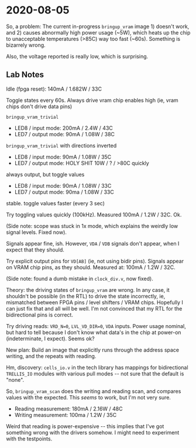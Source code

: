 # 2020-08-05

So, a problem:  The current in-progress `bringup_vram` image 1) doesn't work, and 2) causes abnormally high power usage (~5W), which heats up the chip to unacceptable temperatures (>85C) way too fast (~60s).  Something is bizarrely wrong.

Also, the voltage reported is really low, which is surprising.

## Lab Notes

Idle (fpga reset): 140mA / 1.682W / 33C

Toggle states every 60s.
Always drive vram chip enables high (ie, vram chips don't drive data pins)

`bringup_vram_trivial`
* LED8 / input mode: 200mA / 2.4W / 43C
* LED7 / output mode: 90mA / 1.08W / 38C

`bringup_vram_trivial` with directions inverted
* LED8 / input mode: 90mA / 1.08W / 35C
* LED7 / output mode: HOLY SHIT 10W / ? / >80C quickly

always output, but toggle values
* LED8 / input mode: 90mA / 1.08W / 33C
* LED7 / output mode: 90ma / 1.08W / 33C

stable.  toggle values faster (every 3 sec)

Try toggling values quickly (100kHz).  Measured 100mA / 1.2W / 32C. Ok.

(Side note: scope was stuck in 1x mode, which explains the weirdly low signal levels.  Fixed now).

Signals appear fine, ish.  However, `VDA` / `VDB` signals don't appear, when I expect that they should.

Try explicit output pins for `VD[AB]` (ie, not using bidir pins).  Signals appear on VRAM chip pins, as they should.  Measured at: 100mA / 1.2W / 32C.

(Side note: found a dumb mistake in `clock_div.v`, now fixed).

Theory: the driving states of `bringup_vram` are wrong.  In any case, it shouldn't be possible (in the RTL) to drive the state incorrectly, ie, mismatched between FPGA pins / level shifters / VRAM chips.  Hopefully I can just fix that and all will be well.  I'm not convinced that my RTL for the bidirectional pins is correct.

Try driving reads: `VRD_N=0`, `LVL_VD_DIR=0`, `VDA` inputs.  Power usage nominal, but hard to tell because I don't know what data's in the chip at power-on (indeterminate, I expect).  Seems ok?

New plan: Build an image that explicitly runs through the address space writing, and the repeats with reading.

Hm, discovery: `cells_io.v` in the tech library has mappings for bidirectional `TRELLIS_IO` modules with various pull modes -- not sure that the default is "none".

So, `bringup_vram_scan` does the writing and reading scan, and compares values with the expected.  This *seems* to work, but I'm not very sure.

* Reading measurement: 180mA / 2.16W / 48C
* Writing measurement: 100ma / 1.2W / 35C

Weird that reading is power-expensive -- this implies that I've got something wrong with the drivers somehow.  I might need to experiment with the testpoints.

